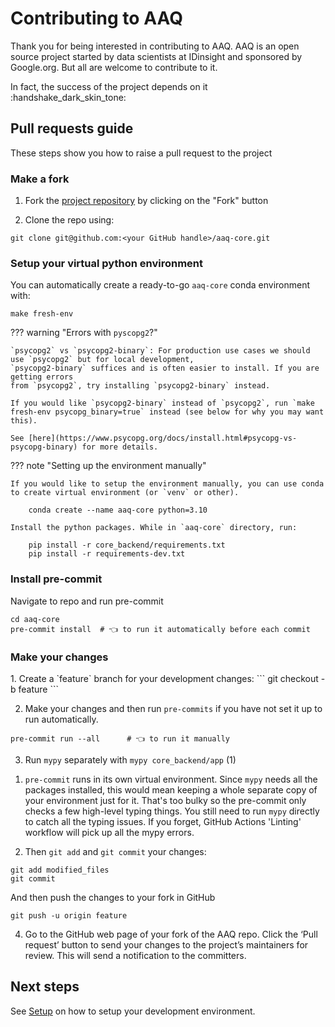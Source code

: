 # Contributing to AAQ

Thank you for being interested in contributing to AAQ. AAQ is an open source project started by data scientists at IDinsight and sponsored by Google.org. But all are welcome to contribute to it.

In fact, the success of the project depends on it :handshake_dark_skin_tone:

## Pull requests guide

These steps show you how to raise a pull request to the project

### Make a fork

1. Fork the [project repository](https://github.com/IDinsight/aaq-core) by clicking on the "Fork" button

2. Clone the repo using:

```
git clone git@github.com:<your GitHub handle>/aaq-core.git
```

### Setup your virtual python environment

You can automatically create a ready-to-go `aaq-core` conda environment with:

    make fresh-env

??? warning "Errors with `pyscopg2`?"

    `psycopg2` vs `psycopg2-binary`: For production use cases we should use `psycopg2` but for local development,
    `psycopg2-binary` suffices and is often easier to install. If you are getting errors
    from `psycopg2`, try installing `psycopg2-binary` instead.

    If you would like `psycopg2-binary` instead of `psycopg2`, run `make fresh-env psycopg_binary=true` instead (see below for why you may want this).

    See [here](https://www.psycopg.org/docs/install.html#psycopg-vs-psycopg-binary) for more details.

??? note "Setting up the environment manually"

    If you would like to setup the environment manually, you can use conda to create virtual environment (or `venv` or other).

        conda create --name aaq-core python=3.10

    Install the python packages. While in `aaq-core` directory, run:

        pip install -r core_backend/requirements.txt
        pip install -r requirements-dev.txt

### Install pre-commit

Navigate to repo and run pre-commit

    cd aaq-core
    pre-commit install  # 👈 to run it automatically before each commit


### Make your changes

<div class="annotate" markdown>
1. Create a `feature` branch for your development changes:
```
git checkout -b feature
```

2. Make your changes and then run `pre-commits` if you have not set it up to run automatically.
```
pre-commit run --all      # 👈 to run it manually
```
3. Run `mypy` separately with `mypy core_backend/app` (1)

</div>

1. `pre-commit` runs in its own virtual environment. Since `mypy` needs all the
   packages installed, this would mean keeping a whole separate copy of your
   environment just for it. That's too bulky so the pre-commit only checks
   a few high-level typing things. You still need to run `mypy` directly to catch
   all the typing issues.
   If you forget, GitHub Actions 'Linting' workflow will pick up all the mypy errors.

3. Then `git add` and `git commit` your changes:
```
git add modified_files
git commit
```
And then push the changes to your fork in GitHub
```
git push -u origin feature
```
4. Go to the GitHub web page of your fork of the AAQ repo. Click the ‘Pull request’ button
to send your changes to the project’s maintainers for review.
This will send a notification to the committers.

## Next steps

See [Setup](./setup.md) on how to setup your development environment.
